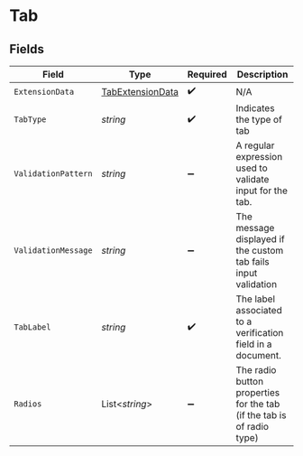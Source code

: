 # Tab


## Fields

| Field                                                                 | Type                                                                  | Required                                                              | Description                                                           |
| --------------------------------------------------------------------- | --------------------------------------------------------------------- | --------------------------------------------------------------------- | --------------------------------------------------------------------- |
| `ExtensionData`                                                       | [TabExtensionData](../../Models/Components/TabExtensionData.md)       | :heavy_check_mark:                                                    | N/A                                                                   |
| `TabType`                                                             | *string*                                                              | :heavy_check_mark:                                                    | Indicates the type of tab                                             |
| `ValidationPattern`                                                   | *string*                                                              | :heavy_minus_sign:                                                    | A regular expression used to validate input for the tab.              |
| `ValidationMessage`                                                   | *string*                                                              | :heavy_minus_sign:                                                    | The message displayed if the custom tab fails input validation        |
| `TabLabel`                                                            | *string*                                                              | :heavy_check_mark:                                                    | The label associated to a verification field in a document.           |
| `Radios`                                                              | List<*string*>                                                        | :heavy_minus_sign:                                                    | The radio button properties for the tab (if the tab is of radio type) |
